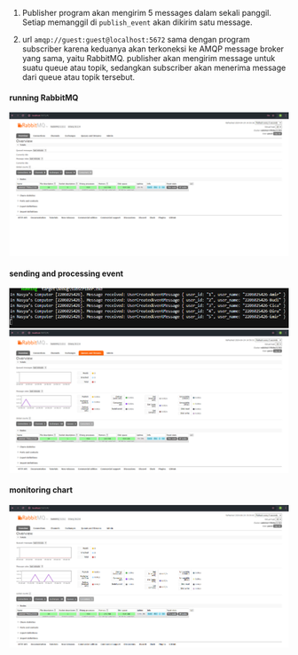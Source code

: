 1. Publisher program akan mengirim 5 messages dalam sekali panggil. Setiap memanggil di `publish_event` akan dikirim satu message.

2. url `amqp://guest:guest@localhost:5672` sama dengan program subscriber karena keduanya akan terkoneksi ke AMQP message broker yang sama, yaitu RabbitMQ. publisher akan mengirim message untuk suatu queue atau topik, sedangkan subscriber akan menerima message dari queue atau topik tersebut.


#### running RabbitMQ
![alt text](image.png)

#### sending and processing event
![alt text](image-1.png)
![alt text](image-2.png)

#### monitoring chart
![alt text](image-3.png)
